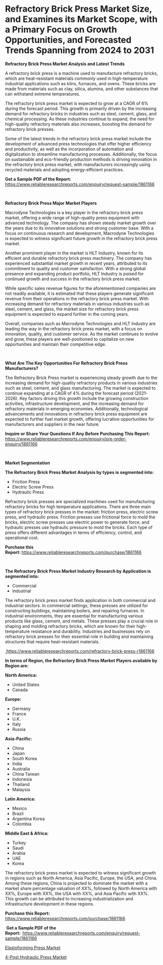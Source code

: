 <p><h1>Refractory Brick Press Market Size, and Examines its Market Scope, with a Primary Focus on Growth Opportunities, and Forecasted Trends Spanning from 2024 to 2031</h1></p><p><strong>Refractory Brick Press Market Analysis and Latest Trends</strong></p>
<p><p>A refractory brick press is a machine used to manufacture refractory bricks, which are heat-resistant materials commonly used in high-temperature industrial applications such as kilns, furnaces, and ovens. These bricks are made from materials such as clay, silica, alumina, and other substances that can withstand extreme temperatures.</p><p>The refractory brick press market is expected to grow at a CAGR of 6% during the forecast period. This growth is primarily driven by the increasing demand for refractory bricks in industries such as steel, cement, glass, and chemical processing. As these industries continue to expand, the need for high-quality refractory materials also increases, boosting the demand for refractory brick presses.</p><p>Some of the latest trends in the refractory brick press market include the development of advanced press technologies that offer higher efficiency and productivity, as well as the incorporation of automation and digitalization to streamline manufacturing processes. Additionally, the focus on sustainable and eco-friendly production methods is driving innovation in the refractory brick press market, with manufacturers increasingly using recycled materials and adopting energy-efficient practices.</p></p>
<p><strong>Get a Sample PDF of the Report:&nbsp;</strong> <a href="https://www.reliableresearchreports.com/enquiry/request-sample/1861166">https://www.reliableresearchreports.com/enquiry/request-sample/1861166</a></p>
<p>&nbsp;</p>
<p><strong>Refractory Brick Press Major Market Players</strong></p>
<p><p>Macrodyne Technologies is a key player in the refractory brick press market, offering a wide range of high-quality press equipment with advanced technology. The company has shown steady market growth over the years due to its innovative solutions and strong customer base. With a focus on continuous research and development, Macrodyne Technologies is expected to witness significant future growth in the refractory brick press market.</p><p>Another prominent player in the market is HLT Industry, known for its efficient and durable refractory brick press machinery. The company has experienced substantial market growth in recent years, attributed to its commitment to quality and customer satisfaction. With a strong global presence and expanding product portfolio, HLT Industry is poised for continued growth and success in the refractory brick press market.</p><p>While specific sales revenue figures for the aforementioned companies are not readily available, it is estimated that these players generate significant revenue from their operations in the refractory brick press market. With increasing demand for refractory materials in various industries such as steel, cement, and glass, the market size for refractory brick press equipment is expected to expand further in the coming years.</p><p>Overall, companies such as Macrodyne Technologies and HLT Industry are leading the way in the refractory brick press market, with a focus on innovation, quality, and customer service. As the market continues to evolve and grow, these players are well-positioned to capitalize on new opportunities and maintain their competitive edge.</p></p>
<p>&nbsp;</p>
<p><strong>What Are The Key Opportunities For Refractory Brick Press Manufacturers?</strong></p>
<p><p>The Refractory Brick Press market is experiencing steady growth due to the increasing demand for high-quality refractory products in various industries such as steel, cement, and glass manufacturing. The market is expected to continue expanding at a CAGR of 4% during the forecast period (2021-2026). Key factors driving this growth include the growing construction activities, infrastructure development, and the increasing demand for refractory materials in emerging economies. Additionally, technological advancements and innovations in refractory brick press equipment are expected to further fuel market growth, offering lucrative opportunities for manufacturers and suppliers in the near future.</p></p>
<p><strong>Inquire or Share Your Questions If Any Before Purchasing This Report:</strong> <a href="https://www.reliableresearchreports.com/enquiry/pre-order-enquiry/1861166">https://www.reliableresearchreports.com/enquiry/pre-order-enquiry/1861166</a></p>
<p>&nbsp;</p>
<p><strong>Market Segmentation</strong></p>
<p><strong>The Refractory Brick Press Market Analysis by types is segmented into:</strong></p>
<p><ul><li>Friction Press</li><li>Electric Screw Press</li><li>Hydraulic Press</li></ul></p>
<p><p>Refractory brick presses are specialized machines used for manufacturing refractory bricks for high temperature applications. There are three main types of refractory brick presses in the market: friction press, electric screw press, and hydraulic press. Friction presses use frictional force to mold the bricks, electric screw presses use electric power to generate force, and hydraulic presses use hydraulic pressure to mold the bricks. Each type of press offers different advantages in terms of efficiency, control, and operational cost.</p></p>
<p><strong>Purchase this Report:&nbsp;</strong><a href="https://www.reliableresearchreports.com/purchase/1861166">https://www.reliableresearchreports.com/purchase/1861166</a></p>
<p>&nbsp;</p>
<p><strong>The Refractory Brick Press Market Industry Research by Application is segmented into:</strong></p>
<p><ul><li>Commercial</li><li>Industrial</li></ul></p>
<p><p>The refractory brick press market finds application in both commercial and industrial sectors. In commercial settings, these presses are utilized for constructing buildings, maintaining boilers, and repairing furnaces. In industrial environments, they are essential for manufacturing various products like glass, cement, and metals. These presses play a crucial role in shaping and molding refractory bricks, which are known for their high-temperature resistance and durability. Industries and businesses rely on refractory brick presses for their essential role in building and maintaining structures that require heat-resistant materials.</p></p>
<p><a href="https://www.reliableresearchreports.com/refractory-brick-press-r1861166">&nbsp;https://www.reliableresearchreports.com/refractory-brick-press-r1861166</a></p>
<p><strong>In terms of Region, the Refractory Brick Press Market Players available by Region are:</strong></p>
<p>
    <p> <strong> North America: </strong>
        <ul>
            <li>United States</li>
            <li>Canada</li>
        </ul>
        </p> 
    <p> <strong> Europe: </strong>
        <ul>
            <li>Germany</li>
            <li>France</li>
            <li>U.K.</li>
            <li>Italy</li>
            <li>Russia</li>
        </ul>
        </p> 
    <p> <strong> Asia-Pacific: </strong>
        <ul>
            <li>China</li>
            <li>Japan</li>
            <li>South Korea</li>
            <li>India</li>
            <li>Australia</li>
            <li>China Taiwan</li>
            <li>Indonesia</li>
            <li>Thailand</li>
            <li>Malaysia</li>
        </ul>
        </p> 
    <p> <strong> Latin America: </strong>
        <ul>
            <li>Mexico</li>
            <li>Brazil</li>
            <li>Argentina Korea</li>
            <li>Colombia</li>
        </ul>
        </p> 
    <p> <strong> Middle East & Africa: </strong>
        <ul>
            <li>Turkey</li>
            <li>Saudi</li>
            <li>Arabia</li>
            <li>UAE</li>
            <li>Korea</li>
        </ul>
    </p>
    </p>
<p><p>The refractory brick press market is expected to witness significant growth in regions such as North America, Asia Pacific, Europe, the USA, and China. Among these regions, China is projected to dominate the market with a market share percentage valuation of XX%, followed by North America with XX%, Europe with XX%, the USA with XX%, and Asia Pacific with XX%. This growth can be attributed to increasing industrialization and infrastructure development in these regions.</p></p>
<p><strong>Purchase this Report: </strong><a href="https://www.reliableresearchreports.com/purchase/1861166">https://www.reliableresearchreports.com/purchase/1861166</a></p>
<p>&nbsp;<strong>Get a Sample PDF of the Report:&nbsp;&nbsp;</strong><a href="https://www.reliableresearchreports.com/enquiry/request-sample/1861166">https://www.reliableresearchreports.com/enquiry/request-sample/1861166</a></p>
<p><strong></strong></p>
<p><p><a href="https://github.com/CliffMedina6/Market-Research-Report-List-4/blob/main/elastoforming-press-market.md">Elastoforming Press Market</a></p><p><a href="https://github.com/Sinjinluong3e0awx2m195k76/Market-Research-Report-List-2/blob/main/4-post-hydraulic-press-market.md">4-Post Hydraulic Press Market</a></p></p>